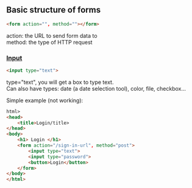 ## Basic structure of forms
```html
<form action="", method=""></form>
```
action: the URL to send form data to  
method: the type of HTTP request  
### [Input]
```html
<input type="text">
```
type="text", you will get a box to type text.  
Can also have types: date (a date selection tool), color, file, checkbox...

Simple example (not working):
```html
html>
<head>
	<title>Login/title>
</head>
<body>
	<h1> Login </h1>
	<form action="/sign-in-url", method="post">
		<input type="text">
		<input type="password">
		<button>Login</button>
	</form>
</body>
</html>
```

[Input]:https://developer.mozilla.org/en-US/docs/Web/HTML/Element/input
